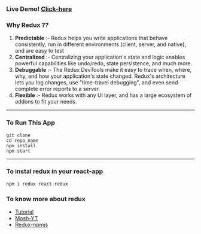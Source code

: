 ### Live Demo! [Click-here](https://at-todo-app.netlify.app/)

### Why Redux ??

1. <b>Predictable</b> :-
   Redux helps you write applications that behave consistently, run in different environments (client, server, and native), and are easy to test
2. <b>Centralized</b> :-
   Centralizing your application's state and logic enables powerful capabilities like undo/redo, state persistence, and much more.
3. <b>Debuggable</b> :-
   The Redux DevTools make it easy to trace when, where, why, and how your application's state changed. Redux's architecture lets you log changes, use "time-travel debugging", and even send complete error reports to a server.
4. <b>Flexible</b> :-
   Redux works with any UI layer, and has a large ecosystem of addons to fit your needs.

<hr>

### To Run This App

```
git clone
cd repo_name
npm install
npm start
```

<hr>

### To instal redux in your react-app

```
npm i redux react-redux
```

### To know more about redux

- [Tutorial](https://redux.js.org/)
- [Mosh-YT](https://www.youtube.com/watch?v=poQXNp9ItL4)
- [Redux-npmjs](https://www.npmjs.com/package/redux)
